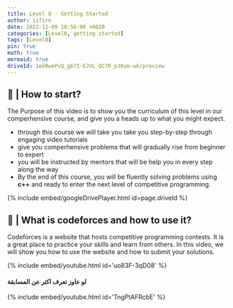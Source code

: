 ```yaml
---
title: Level 0 - Getting Started
author: iifire
date: 2022-12-09 10:56:00 +0020
categories: [Level0, getting started]
tags: [Level0]
pin: true
math: true
mermaid: true
driveId: 1ekRwePvQ_gb7I-EJVL_QC70_pJKum-wk/preview
---
```


## 🤔 | How to start?

The Purpose of this video is to show you the curriculum of this level in our comperhensive course, and give you a heads up to what you might expect.

- through this course we will take you take you step-by-step through engaging video tutorials
- give you comperhensive problems that will gradually rise from beginner to expert
- you will be instructed by mentors that will be help you in every step along the way
- By the end of this course, you will be fluently solving problems using **c++** and ready
  to enter the next level of competitive programming.

{% include embed/googleDrivePlayer.html id=page.driveId %}

## 🤨 | What is codeforces and how to use it?

Codeforces is a website that hosts competitive programming contests. It is a great place to practice your skills and learn from others. In this video, we will show you how to use the website and how to submit your solutions.

{% include embed/youtube.html id='uo83F-3qD08' %}

#### **لو عاوز تعرف اكتر عن المسابقة**

{% include embed/youtube.html id='TngPtAFRcbE' %}





